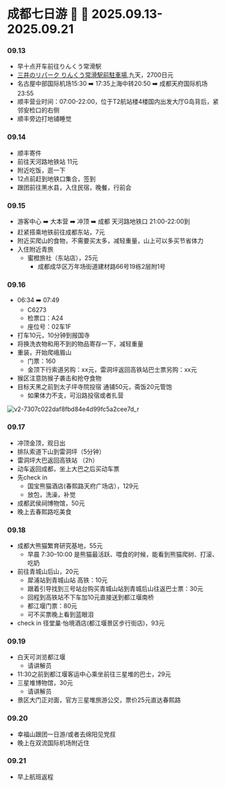 # 成都七日游 🧗 🐼 2025.09.13-2025.09.21

### 09.13
- 早十点开车前往りんくう常滑駅
- [三井のリパーク りんくう常滑駅前駐車場](https://maps.app.goo.gl/kR31Nru1twfXEKRU7),九天，2700日元
- 名古屋中部国际机场15:30 ➡️ 17:35上海中转20:50 ➡️ 成都天府国际机场23:55
- 顺丰营业时间：07:00-22:00，位于T2航站楼4楼国内出发大厅G岛背后，紧邻安检口的右侧
- 顺丰旁边打地铺睡觉

### 09.14
- 顺丰寄件
- 前往天河路地铁站 11元
- 附近吃饭，逛一下
- 12点前赶到地铁口集合，签到
- 跟团前往黑水县，入住民宿，晚餐，行前会

### 09.15
- 游客中心 ➡️ 大本营 ➡️ 冲顶 ➡️ 成都 天河路地铁口 21:00-22:00到
- 赶紧搭乘地铁前往成都东站，7元
- 附近买爬山的食物，不需要买太多，减轻重量，山上可以多买节省体力
- 入住附近青旅
  - 蜜橙旅社（东站店），25元
    - 成都成华区万年场街道建材路66号19栋2层附1号

### 09.16
- 06:34 ➡️ 07:49
  - C6273
  - 检票口：A24
  - 座位号：02车1F
- 打车10元，10分钟到报国寺
- 将换洗衣物和用不到的物品寄存一下，减轻重量
- 重装，开始爬峨眉山
  - 门票：160
  - 金顶下行索道另购：xx元，雷洞坪返回高铁站巴士票另购：xx元
- 猴区注意防猴子袭击和抢夺食物
- 目标天黑之前到太子坪寺院投宿 通铺50元，斋饭20元管饱
  - 如果体力不支，可沿路投宿或者扎营

![v2-7307c022daf8fbd84e4d99fc5a2cee7d_r](https://github.com/user-attachments/assets/7355ad6d-7d61-4afc-8af1-edbc3edb4f21)

### 09.17
- 冲顶金顶，观日出
- 排队索道下山到雷洞坪（5分钟）
- 雷洞坪大巴返回高铁站 （2h）
- 动车返回成都，坐上大巴之后买动车票
- 先check in
  - 国宝熊猫酒店(春熙路天府广场店），129元
  - 放包，洗澡，补觉
- 成都武侯祠博物馆，50元
- 晚上去春熙路吃美食

### 09.18
- 成都大熊猫繁育研究基地，55元
  - 早晨 7:30–10:00 是熊猫最活跃、喂食的时候，能看到熊猫爬树、打滚、吃奶
- 前往青城山后山，20元
  - 犀浦站到青城山站 高铁：10元
  - 跟着引导找到三号站台购买青城山站到青城后山往返巴士票：30元
  - 回程到高铁站不下车加10元直接送到都江堰南桥
  - 都江堰门票：80元  
  - 可不买票晚上看到蓝眼泪
- check in 径堂巢·怡境酒店(都江堰景区步行街店)，93元
 
### 09.19
- 白天可浏览都江堰
  - 请讲解员
- 11:30之前到都江堰客运中心乘坐前往三星堆的巴士，29元
- 三星堆博物馆，30元
  - 请讲解员
- 景区大门正对面，官方三星堆旅游公交，票价25元直达春熙路

### 09.20
- 幸福山跟团一日游/或者去绵阳见党叔
- 晚上在双流国际机场附近住

### 09.21
- 早上航班返程
